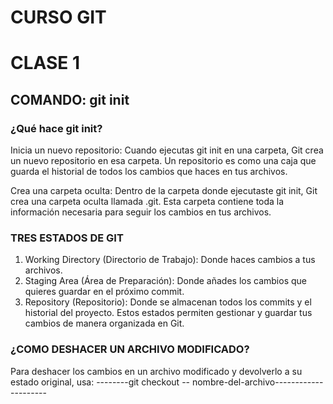 # **CURSO GIT**
# CLASE 1
## COMANDO: git init
### ¿Qué hace git init?
Inicia un nuevo repositorio: Cuando ejecutas git init en una carpeta, Git crea un nuevo repositorio en esa carpeta. Un repositorio es como una caja que guarda el historial de todos los cambios que haces en tus archivos.

Crea una carpeta oculta: Dentro de la carpeta donde ejecutaste git init, Git crea una carpeta oculta llamada .git. Esta carpeta contiene toda la información necesaria para seguir los cambios en tus archivos.
### TRES ESTADOS DE GIT
1. Working Directory (Directorio de Trabajo): Donde haces cambios a tus archivos.
2. Staging Area (Área de Preparación): Donde añades los cambios que quieres guardar en el próximo commit.
3. Repository (Repositorio): Donde se almacenan todos los commits y el historial del proyecto.
Estos estados permiten gestionar y guardar tus cambios de manera organizada en Git.
### ¿COMO DESHACER UN ARCHIVO MODIFICADO?
Para deshacer los cambios en un archivo modificado y devolverlo a su estado original, usa:
--------git checkout -- nombre-del-archivo---------------------





